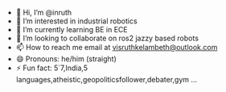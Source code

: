 - 👋 Hi, I’m @inruth
- 👀 I’m interested in industrial robotics
- 🌱 I’m currently learning BE in ECE
- 💞️ I’m looking to collaborate on ros2 jazzy based robots
- 📫 How to reach me email at visruthkelambeth@outlook.com
- 😄 Pronouns: he/him (straight)
- ⚡ Fun fact: 5`7,India,5 languages,atheistic,geopoliticsfollower,debater,gym ...

<!---
inruth/inruth is a ✨ special ✨ repository because its `README.md` (this file) appears on your GitHub profile.
You can click the Preview link to take a look at your changes.
--->
